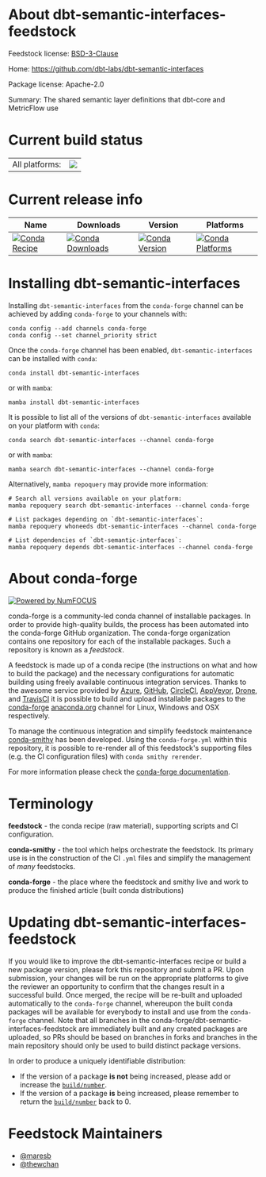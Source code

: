 About dbt-semantic-interfaces-feedstock
=======================================

Feedstock license: [BSD-3-Clause](https://github.com/conda-forge/dbt-semantic-interfaces-feedstock/blob/main/LICENSE.txt)

Home: https://github.com/dbt-labs/dbt-semantic-interfaces

Package license: Apache-2.0

Summary: The shared semantic layer definitions that dbt-core and MetricFlow use

Current build status
====================


<table><tr><td>All platforms:</td>
    <td>
      <a href="https://dev.azure.com/conda-forge/feedstock-builds/_build/latest?definitionId=19958&branchName=main">
        <img src="https://dev.azure.com/conda-forge/feedstock-builds/_apis/build/status/dbt-semantic-interfaces-feedstock?branchName=main">
      </a>
    </td>
  </tr>
</table>

Current release info
====================

| Name | Downloads | Version | Platforms |
| --- | --- | --- | --- |
| [![Conda Recipe](https://img.shields.io/badge/recipe-dbt--semantic--interfaces-green.svg)](https://anaconda.org/conda-forge/dbt-semantic-interfaces) | [![Conda Downloads](https://img.shields.io/conda/dn/conda-forge/dbt-semantic-interfaces.svg)](https://anaconda.org/conda-forge/dbt-semantic-interfaces) | [![Conda Version](https://img.shields.io/conda/vn/conda-forge/dbt-semantic-interfaces.svg)](https://anaconda.org/conda-forge/dbt-semantic-interfaces) | [![Conda Platforms](https://img.shields.io/conda/pn/conda-forge/dbt-semantic-interfaces.svg)](https://anaconda.org/conda-forge/dbt-semantic-interfaces) |

Installing dbt-semantic-interfaces
==================================

Installing `dbt-semantic-interfaces` from the `conda-forge` channel can be achieved by adding `conda-forge` to your channels with:

```
conda config --add channels conda-forge
conda config --set channel_priority strict
```

Once the `conda-forge` channel has been enabled, `dbt-semantic-interfaces` can be installed with `conda`:

```
conda install dbt-semantic-interfaces
```

or with `mamba`:

```
mamba install dbt-semantic-interfaces
```

It is possible to list all of the versions of `dbt-semantic-interfaces` available on your platform with `conda`:

```
conda search dbt-semantic-interfaces --channel conda-forge
```

or with `mamba`:

```
mamba search dbt-semantic-interfaces --channel conda-forge
```

Alternatively, `mamba repoquery` may provide more information:

```
# Search all versions available on your platform:
mamba repoquery search dbt-semantic-interfaces --channel conda-forge

# List packages depending on `dbt-semantic-interfaces`:
mamba repoquery whoneeds dbt-semantic-interfaces --channel conda-forge

# List dependencies of `dbt-semantic-interfaces`:
mamba repoquery depends dbt-semantic-interfaces --channel conda-forge
```


About conda-forge
=================

[![Powered by
NumFOCUS](https://img.shields.io/badge/powered%20by-NumFOCUS-orange.svg?style=flat&colorA=E1523D&colorB=007D8A)](https://numfocus.org)

conda-forge is a community-led conda channel of installable packages.
In order to provide high-quality builds, the process has been automated into the
conda-forge GitHub organization. The conda-forge organization contains one repository
for each of the installable packages. Such a repository is known as a *feedstock*.

A feedstock is made up of a conda recipe (the instructions on what and how to build
the package) and the necessary configurations for automatic building using freely
available continuous integration services. Thanks to the awesome service provided by
[Azure](https://azure.microsoft.com/en-us/services/devops/), [GitHub](https://github.com/),
[CircleCI](https://circleci.com/), [AppVeyor](https://www.appveyor.com/),
[Drone](https://cloud.drone.io/welcome), and [TravisCI](https://travis-ci.com/)
it is possible to build and upload installable packages to the
[conda-forge](https://anaconda.org/conda-forge) [anaconda.org](https://anaconda.org/)
channel for Linux, Windows and OSX respectively.

To manage the continuous integration and simplify feedstock maintenance
[conda-smithy](https://github.com/conda-forge/conda-smithy) has been developed.
Using the ``conda-forge.yml`` within this repository, it is possible to re-render all of
this feedstock's supporting files (e.g. the CI configuration files) with ``conda smithy rerender``.

For more information please check the [conda-forge documentation](https://conda-forge.org/docs/).

Terminology
===========

**feedstock** - the conda recipe (raw material), supporting scripts and CI configuration.

**conda-smithy** - the tool which helps orchestrate the feedstock.
                   Its primary use is in the construction of the CI ``.yml`` files
                   and simplify the management of *many* feedstocks.

**conda-forge** - the place where the feedstock and smithy live and work to
                  produce the finished article (built conda distributions)


Updating dbt-semantic-interfaces-feedstock
==========================================

If you would like to improve the dbt-semantic-interfaces recipe or build a new
package version, please fork this repository and submit a PR. Upon submission,
your changes will be run on the appropriate platforms to give the reviewer an
opportunity to confirm that the changes result in a successful build. Once
merged, the recipe will be re-built and uploaded automatically to the
`conda-forge` channel, whereupon the built conda packages will be available for
everybody to install and use from the `conda-forge` channel.
Note that all branches in the conda-forge/dbt-semantic-interfaces-feedstock are
immediately built and any created packages are uploaded, so PRs should be based
on branches in forks and branches in the main repository should only be used to
build distinct package versions.

In order to produce a uniquely identifiable distribution:
 * If the version of a package **is not** being increased, please add or increase
   the [``build/number``](https://docs.conda.io/projects/conda-build/en/latest/resources/define-metadata.html#build-number-and-string).
 * If the version of a package **is** being increased, please remember to return
   the [``build/number``](https://docs.conda.io/projects/conda-build/en/latest/resources/define-metadata.html#build-number-and-string)
   back to 0.

Feedstock Maintainers
=====================

* [@maresb](https://github.com/maresb/)
* [@thewchan](https://github.com/thewchan/)

